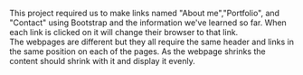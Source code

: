 This project required us to make links named  "About me","Portfolio", and "Contact" using Bootstrap and the information we've learned so far.
When each link is clicked on it will change their browser to that link.  
The webpages are different but they all require the same header and links in the same position on each of the pages.
As the webpage shrinks the content should shrink with it and display it evenly.

 
